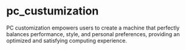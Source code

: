 # pc_custumization
 PC customization empowers users to create a machine that perfectly balances performance, style, and personal preferences, providing an optimized and satisfying computing experience.
